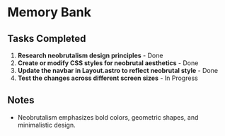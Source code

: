 # Memory Bank

## Tasks Completed
1. **Research neobrutalism design principles** - Done
2. **Create or modify CSS styles for neobrutal aesthetics** - Done
3. **Update the navbar in Layout.astro to reflect neobrutal style** - Done
4. **Test the changes across different screen sizes** - In Progress

## Notes
- Neobrutalism emphasizes bold colors, geometric shapes, and minimalistic design.

